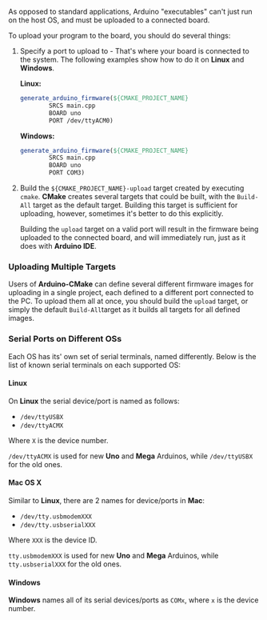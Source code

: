 As opposed to standard applications, Arduino "executables" can't just run on the host OS, and must be uploaded to a connected board.

To upload your program to the board, you should do several things:

1. Specify a port to upload to - That's where your board is connected to the system.
   The following examples show how to do it on **Linux** and **Windows**.

   **Linux:**

   ```cmake
   generate_arduino_firmware(${CMAKE_PROJECT_NAME}
           SRCS main.cpp
           BOARD uno
           PORT /dev/ttyACM0)
   ```

   **Windows:**

   ```cmake
   generate_arduino_firmware(${CMAKE_PROJECT_NAME}
           SRCS main.cpp
           BOARD uno
           PORT COM3)
   ```

2. Build the `${CMAKE_PROJECT_NAME}-upload` target created by executing `cmake`.
   **CMake** creates several targets that could be built, with the `Build-All` target as the default target.
   Building this target is sufficient for uploading, however, sometimes it's better to do this explicitly.

   Building the `upload` target on a valid port will result in the firmware being uploaded to the connected board, and will immediately run, just as it does with **Arduino IDE**.

### Uploading Multiple Targets

Users of **Arduino-CMake** can define several different firmware images for uploading in a single project, each defined to a different port connected to the PC.
To upload them all at once, you should build the `upload` target, or simply the default `Build-All`target as it builds all targets for all defined images. 

### Serial Ports on Different OSs

Each OS has its' own set of serial terminals, named differently.
Below is the list of known serial terminals on each supported OS:

#### Linux

On **Linux** the serial device/port is named as follows:

* `/dev/ttyUSBX`
* `/dev/ttyACMX`

Where `X` is the device number.

`/dev/ttyACMX` is used for new **Uno** and **Mega** Arduinos, while `/dev/ttyUSBX` for the old ones.

#### Mac OS X

Similar to **Linux**, there are 2 names for device/ports in **Mac**:

* `/dev/tty.usbmodemXXX`
* `/dev/tty.usbserialXXX`

Where `XXX` is the device ID.

`tty.usbmodemXXX` is used for new **Uno** and **Mega** Arduinos, while `tty.usbserialXXX` for the old ones.

#### Windows

**Windows** names all of its serial devices/ports as `COMx`, where `x` is the device number.